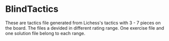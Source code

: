 # BlindTactics
These are tactics file generated from Lichess's tactics with 3 - 7 pieces on the board.
The files a devided in different rating range. One exercise file and one solution file belong to each range.
